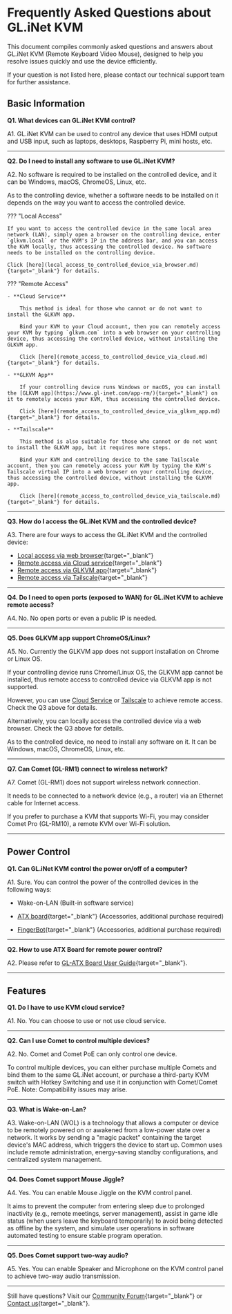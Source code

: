 # Frequently Asked Questions about GL.iNet KVM

This document compiles commonly asked questions and answers about GL.iNet KVM (Remote Keyboard Video Mouse), designed to help you resolve issues quickly and use the device efficiently. 

If your question is not listed here, please contact our technical support team for further assistance.

## Basic Information

**Q1. What devices can GL.iNet KVM control?**

A1. GL.iNet KVM can be used to control any device that uses HDMI output and USB input, such as laptops, desktops, Raspberry Pi, mini hosts, etc.

---

**Q2. Do I need to install any software to use GL.iNet KVM?**

A2. No software is required to be installed on the controlled device, and it can be Windows, macOS, ChromeOS, Linux, etc.

As to the controlling device, whether a software needs to be installed on it depends on the way you want to access the controlled device.

??? "Local Access"

    If you want to access the controlled device in the same local area network (LAN), simply open a browser on the controlling device, enter `glkvm.local` or the KVM's IP in the address bar, and you can access the KVM locally, thus accessing the controlled device. No software needs to be installed on the controlling device.
    
    Click [here](local_access_to_controlled_device_via_browser.md){target="_blank"} for details.
    
??? "Remote Access"

    - **Cloud Service**
    
        This method is ideal for those who cannot or do not want to install the GLKVM app.

        Bind your KVM to your Cloud account, then you can remotely access your KVM by typing `glkvm.com` into a web browser on your controlling device, thus accessing the controlled device, without installing the GLKVM app.

        Click [here](remote_access_to_controlled_device_via_cloud.md){target="_blank"} for details.

    - **GLKVM App**
    
        If your controlling device runs Windows or macOS, you can install the [GLKVM app](https://www.gl-inet.com/app-rm/){target="_blank"} on it to remotely access your KVM, thus accessing the controlled device.
        
        Click [here](remote_access_to_controlled_device_via_glkvm_app.md){target="_blank"} for details.
    
    - **Tailscale**
    
        This method is also suitable for those who cannot or do not want to install the GLKVM app, but it requires more steps.

        Bind your KVM and controlling device to the same Tailscale account, then you can remotely access your KVM by typing the KVM's Tailscale virtual IP into a web browser on your controlling device, thus accessing the controlled device, without installing the GLKVM app.
    
        Click [here](remote_access_to_controlled_device_via_tailscale.md){target="_blank"} for details.

---

**Q3. How do I access the GL.iNet KVM and the controlled device?**

A3. There are four ways to access the GL.iNet KVM and the controlled device: 

- [Local access via web browser](local_access_to_controlled_device_via_browser.md){target="_blank"}
- [Remote access via Cloud service](remote_access_to_controlled_device_via_cloud.md){target="_blank"}
- [Remote access via GLKVM app](remote_access_to_controlled_device_via_glkvm_app.md){target="_blank"}
- [Remote access via Tailscale](remote_access_to_controlled_device_via_tailscale.md){target="_blank"}

---

**Q4. Do I need to open ports (exposed to WAN) for GL.iNet KVM to achieve remote access?**

A4. No. No open ports or even a public IP is needed.

---

**Q5. Does GLKVM app support ChromeOS/Linux?**

A5. No. Currently the GLKVM app does not support installation on Chrome or Linux OS. 

If your controlling device runs Chrome/Linux OS, the GLKVM app cannot be installed, thus remote access to controlled device via GLKVM app is not supported.

However, you can use <u> Cloud Service</u> or <u>Tailscale</u> to achieve remote access. Check the Q3 above for details.

Alternatively, you can locally access the controlled device via a web browser. Check the Q3 above for details.

As to the controlled device, no need to install any software on it. It can be Windows, macOS, ChromeOS, Linux, etc.

---

**Q7. Can Comet (GL-RM1) connect to wireless network?**

A7. Comet (GL-RM1) does not support wireless network connection.

It needs to be connected to a network device (e.g., a router) via an Ethernet cable for Internet access.

If you prefer to purchase a KVM that supports Wi-Fi, you may consider Comet Pro (GL-RM10), a remote KVM over Wi-Fi solution.

---

## Power Control

**Q1. Can GL.iNet KVM control the power on/off of a computer?**

A1. Sure. You can control the power of the controlled devices in the following ways:

- Wake-on-LAN (Built-in software service)

- [ATX board](../user_guide/gl-atx-board/index.md){target="_blank"} (Accessories, additional purchase required)

- [FingerBot](../user_guide/gl-fgb-01/index.md){target="_blank"} (Accessories, additional purchase required)

---

**Q2. How to use ATX Board for remote power control?**

A2. Please refer to [GL-ATX Board User Guide](https://docs.gl-inet.com/kvm/en/user_guide/gl-atx-board/){target="_blank"}.

---

## Features

**Q1. Do I have to use KVM cloud service?**

A1. No. You can choose to use or not use cloud service.

---

**Q2. Can I use Comet to control multiple devices?**

A2. No. Comet and Comet PoE can only control one device. 

To control multiple devices, you can either purchase multiple Comets and bind them to the same GL.iNet account, or purchase a third-party KVM switch with Hotkey Switching and use it in conjunction with Comet/Comet PoE. Note: Compatibility issues may arise.

---

**Q3. What is Wake-on-Lan?**

A3. Wake-on-LAN (WOL) is a technology that allows a computer or device to be remotely powered on or awakened from a low-power state over a network. It works by sending a "magic packet" containing the target device's MAC address, which triggers the device to start up. Common uses include remote administration, energy-saving standby configurations, and centralized system management.

---

**Q4. Does Comet support Mouse Jiggle?**

A4. Yes. You can enable Mouse Jiggle on the KVM control panel.

It aims to prevent the computer from entering sleep due to prolonged inactivity (e.g., remote meetings, server management), assist in game idle status (when users leave the keyboard temporarily) to avoid being detected as offline by the system, and simulate user operations in software automated testing to ensure stable program operation.

---

**Q5. Does Comet support two-way audio?**

A5. Yes. You can enable Speaker and Microphone on the KVM control panel to achieve two-way audio transmission.

---

Still have questions? Visit our [Community Forum](https://forum.gl-inet.com){target="_blank"} or [Contact us](https://www.gl-inet.com/contacts/){target="_blank"}.